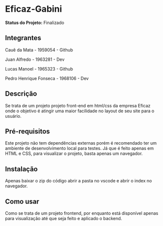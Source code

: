 <h1>Eficaz-Gabini</h1>

<p><strong>Status do Projeto:</strong> Finalizado</p>

<h2>Integrantes</h2>
<p>Cauê da Mata - 1959054 - Github</p>
<p>Juan Alfredo - 1963281 - Dev</p>
<p>Lucas Manoel - 1965323 - Github</p>
<p>Pedro Henrique Fonseca - 1968106 - Dev</p>

<h2>Descrição</h2>
<p>Se trata de um projeto projeto front-end em html/css da empresa Eficaz onde o objetivo é atingir uma maior facilidade no layout de seu site para o usuário.</p>

<h2>Pré-requisitos</h2>
<p>Este projeto não tem dependências externas porém é recomendado ter um ambiente de desenvolvimento local para testes. Já que é feito apenas em HTML e CSS, para visualizar o projeto, basta apenas um navegador.</p>

<h2>Instalação</h2>
<p>Apenas baixar o zip do código abrir a pasta no vscode e abrir o index no navegador.</p>

<h2>Como usar</h2>
<p>Como se trata de um projeto frontend, por enquanto está disponível apenas para visualização até que seja feito e aplicado o backend.</p>
